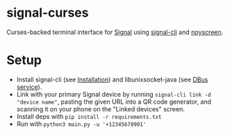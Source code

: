# signal-curses
Curses-backed terminal interface for [Signal](https://signal.org) using [signal-cli](https://github.com/AsamK/signal-cli) and [npyscreen](https://github.com/npcole/npyscreen).

Setup
=====
* Install signal-cli (see [Installation](https://github.com/AsamK/signal-cli/blob/master/README.md)) and libunixsocket-java (see [DBus service](https://github.com/AsamK/signal-cli/wiki/DBus-service)).
* Link with your primary Signal device by running  ```signal-cli link -d "device name"```, pasting the given URL into a QR code generator, and scanning it on your phone on the "Linked devices" screen.
* Install deps with ```pip install -r requirements.txt```
* Run with ```python3 main.py -u '+12345678901'```
